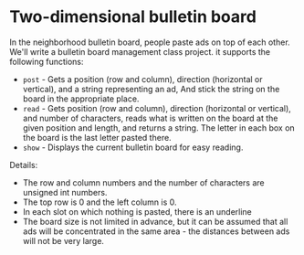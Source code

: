 # Two-dimensional bulletin board


In the neighborhood bulletin board, people paste ads on top of each other.
We'll write a bulletin board management class project.
it supports the following functions:

* `post` - Gets a position (row and column), direction (horizontal or vertical), and a string representing an ad,
And stick the string on the board in the appropriate place.
* `read` - Gets position (row and column), direction (horizontal or vertical), and number of characters, reads what is written on the board at the given position and length, and returns a string. The letter in each box on the board is the last letter pasted there.
* `show` - Displays the current bulletin board for easy reading.

Details:
* The row and column numbers and the number of characters are unsigned int numbers.
* The top row is 0 and the left column is 0.
* In each slot on which nothing is pasted, there is an underline
* The board size is not limited in advance, but it can be assumed that all ads will be concentrated in the same area - the distances between ads will not be very large.

